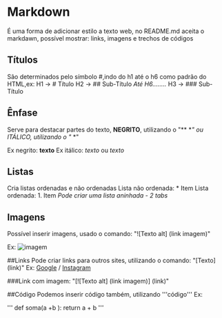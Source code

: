 # Markdown
É uma forma  de adicionar estilo a texto web, no README.md aceita o markdawn, possível mostrar: links, imagens e trechos de códigos 
## Títulos 
São determinados pelo símbolo #,indo do h1 até o h6 como padrão do HTML,ex:
H1 -> # Título
H2 -> ## Sub-Título     *Até H6........*
H3 -> ### Sub-Título 

## Ênfase
Serve para destacar partes do texto, **NEGRITO**, utilizando o "** **"
ou *ITÁLICO*, utilizando o "* *"

Ex negrito: **texto**
Ex itálico: *texto* ou _texto_

## Listas
Cria listas ordenadas e não ordenadas
Lista não ordenada: * Item
Lista ordenada: 1. Item
*Pode criar uma lista aninhada - 2 tabs*

## Imagens
Possível inserir imagens, usado o comando:
"![Texto alt] (link imagem)"

Ex:
![imagem](https://images.steamusercontent.com/ugc/5844057806742110585/ADBD51F7D4A3D4D4789C08B1C8527315C8446E4A/?imw=637&imh=358&ima=fit&impolicy=Letterbox&imcolor=%23000000&letterbox=true)

##Links
Pode criar links para outros sites, utilizando o comando: "[Texto] (link)"
Ex: [Google](https://www.google.com) / [Instagram](https://www.instagram.com)

###Link com imagem: "[![Texto alt] (link imagem)] (link)"

##Código
Podemos inserir código também, utilizando '''código'''
Ex:

'''
    def soma(a +b ):
        return a + b
'''